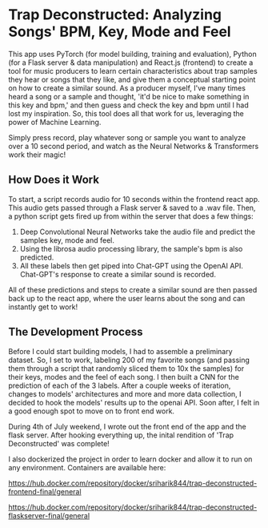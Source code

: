 # Trap Deconstructed: Analyzing Songs' BPM, Key, Mode and Feel 

This app uses PyTorch (for model building, training and evaluation), Python (for a Flask server & data manipulation) and React.js (frontend) to create a tool for music producers to learn certain characteristics about trap samples they hear or songs that they like, and give them a conceptual starting point on how to create a similar sound. As a producer myself, I've many times heard a song or a sample and thought, 'it'd be nice to make something in this key and bpm,' and then guess and check the key and bpm until I had lost my inspiration. So, this tool does all that work for us, leveraging the power of Machine Learning.

Simply press record, play whatever song or sample you want to analyze over a 10 second period, and watch as the Neural Networks & Transformers work their magic!

## How Does it Work
To start, a script records audio for 10 seconds within the frontend react app. This audio gets passed through a Flask server & saved to a .wav file. Then, a python script gets fired up from within the server that does a few things:
1. Deep Convolutional Neural Networks take the audio file and predict the samples key, mode and feel.
2. Using the librosa audio processing library, the sample's bpm is also predicted.
3. All these labels then get piped into Chat-GPT using the OpenAI API. Chat-GPT's response to create a similar sound is recorded.

All of these predictions and steps to create a similar sound are then passed back up to the react app, where the user learns about the song and can instantly get to work!

## The Development Process

Before I could start building models, I had to assemble a preliminary dataset. So, I set to work, labeling 200 of my favorite songs (and passing them through a script that randomly sliced them to 10x the samples) for their keys, modes and the feel of each song. I then built a CNN for the prediction of each of the 3 labels. After a couple weeks of iteration, changes to models' architectures and more and more data collection, I decided to hook the models' results up to the openai API. Soon after, I felt in a good enough spot to move on to front end work. 

During 4th of July weekend, I wrote out the front end of the app and the flask server. After hooking everything up, the inital rendition of 'Trap Deconstructed' was complete!

I also dockerized the project in order to learn docker and allow it to run on any environment. Containers are available here:

https://hub.docker.com/repository/docker/sriharik844/trap-deconstructed-frontend-final/general

https://hub.docker.com/repository/docker/sriharik844/trap-deconstructed-flaskserver-final/general